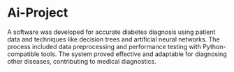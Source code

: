 # Ai-Project
A software was developed for accurate diabetes diagnosis using patient data and techniques like decision trees and artificial neural networks. The process included data preprocessing and performance testing with Python-compatible tools. The system proved effective and adaptable for diagnosing other diseases, contributing to medical diagnostics.
